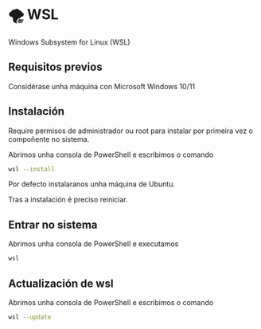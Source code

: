 # 🌪️ WSL
Windows Subsystem for Linux (WSL)

## Requisitos previos

Considérase unha máquina con Microsoft Windows 10/11

## Instalación

Require permisos de administrador ou root para instalar por primeira vez o compoñente no sistema.

Abrimos unha consola de PowerShell e escribimos o comando

``` bash
wsl --install
```

Por defecto instalaranos unha máquina de Ubuntu.

Tras a instalación é preciso reiniciar.

## Entrar no sistema

Abrimos unha consola de PowerShell e executamos

``` bash
wsl
```

## Actualización de wsl

Abrimos unha consola de PowerShell e escribimos o comando

``` bash
wsl --update
```


